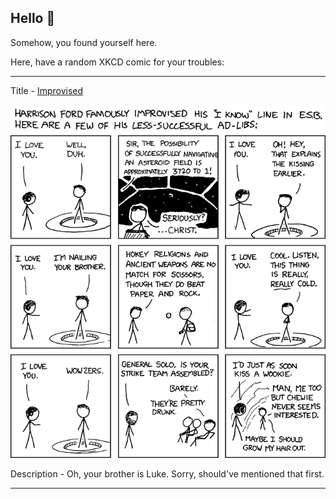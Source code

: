 ## Hello 👀

Somehow, you found yourself here.

Here, have a random XKCD comic for your troubles:

-----------------------------------

Title - [Improvised](https://xkcd.com/469)

![Improvised](./random_comic.png)

Description - Oh, your brother is Luke.  Sorry, should've mentioned that first.

-----------------------------------